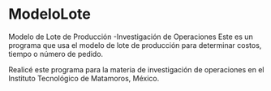 # ModeloLote
Modelo de Lote de Producción -Investigación de Operaciones
Este es un programa que usa el modelo de lote de producción para determinar costos, tiempo o número de pedido.

Realicé este programa para la materia de investigación de operaciones en el Instituto Tecnológico de Matamoros, México.
